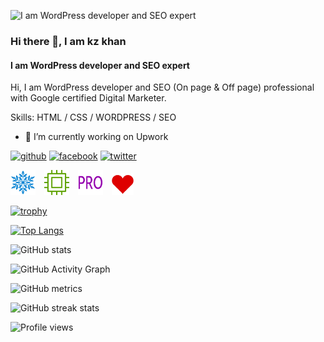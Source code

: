 ![I am WordPress developer and SEO expert](https://scontent.fdac5-1.fna.fbcdn.net/v/t1.6435-9/187537636_165016888964156_7508928181537435179_n.jpg?_nc_cat=110&ccb=1-5&_nc_sid=e3f864&_nc_ohc=rRGmVceIFT0AX8GVWgM&_nc_ht=scontent.fdac5-1.fna&oh=00_AT-xsl_y8NTix7wxGDkEZHBXFu35JpdtFBAk8LdJq0wY8w&oe=61F7B835)
### Hi there 👋, I am kz khan
#### I am WordPress developer and SEO expert


Hi, I am WordPress developer and SEO (On page & Off page) professional with Google certified Digital Marketer.

Skills: HTML / CSS / WORDPRESS / SEO

- 🔭 I’m currently working on Upwork 


[<img src='https://cdn.jsdelivr.net/npm/simple-icons@3.0.1/icons/github.svg' alt='github' height='40'>](https://github.com/https://github.com/zaman2000)  [<img src='https://cdn.jsdelivr.net/npm/simple-icons@3.0.1/icons/facebook.svg' alt='facebook' height='40'>](https://www.facebook.com/https://www.facebook.com/zaman.khan.seo)  [<img src='https://cdn.jsdelivr.net/npm/simple-icons@3.0.1/icons/twitter.svg' alt='twitter' height='40'>](https://twitter.com/zaman0)  

<a href='https://archiveprogram.github.com/'><img src='https://raw.githubusercontent.com/acervenky/animated-github-badges/master/assets/acbadge.gif' width='40' height='40'></a> <a href='https://docs.github.com/en/developers'><img src='https://raw.githubusercontent.com/acervenky/animated-github-badges/master/assets/devbadge.gif' width='40' height='40'></a> <a href='https://github.com/pricing'><img src='https://raw.githubusercontent.com/acervenky/animated-github-badges/master/assets/pro.gif' width='40' height='40'></a> <a href='https://docs.github.com/en/github/supporting-the-open-source-community-with-github-sponsors'><img src='https://raw.githubusercontent.com/acervenky/animated-github-badges/master/assets/sponsorbadge.gif' width='35' height='35'></a> 

[![trophy](https://github-profile-trophy.vercel.app/?username=https://github.com/zaman2000)](https://github.com/ryo-ma/github-profile-trophy)

[![Top Langs](https://github-readme-stats.vercel.app/api/top-langs/?username=https://github.com/zaman2000)](https://github.com/anuraghazra/github-readme-stats)

![GitHub stats](https://github-readme-stats.vercel.app/api?username=https://github.com/zaman2000&show_icons=true&count_private=true)  

![GitHub Activity Graph](https://activity-graph.herokuapp.com/graph?username=https://github.com/zaman2000)  

![GitHub metrics](https://metrics.lecoq.io/https://github.com/zaman2000)  

![GitHub streak stats](https://github-readme-streak-stats.herokuapp.com/?user=https://github.com/zaman2000)  

![Profile views](https://gpvc.arturio.dev/https://github.com/zaman2000)  
